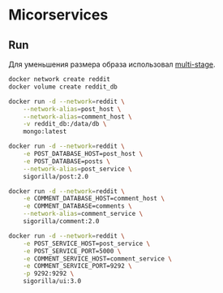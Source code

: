 # Micorservices

## Run

Для уменьшения размера образа использовал [multi-stage](https://docs.docker.com/develop/develop-images/multistage-build/).

```sh
docker network create reddit
docker volume create reddit_db

docker run -d --network=reddit \
    --network-alias=post_host \
    --network-alias=comment_host \
    -v reddit_db:/data/db \
    mongo:latest

docker run -d --network=reddit \
    -e POST_DATABASE_HOST=post_host \
    -e POST_DATABASE=posts \
    --network-alias=post_service \
    sigorilla/post:2.0

docker run -d --network=reddit \
    -e COMMENT_DATABASE_HOST=comment_host \
    -e COMMENT_DATABASE=comments \
    --network-alias=comment_service \
    sigorilla/comment:2.0

docker run -d --network=reddit \
    -e POST_SERVICE_HOST=post_service \
    -e POST_SERVICE_PORT=5000 \
    -e COMMENT_SERVICE_HOST=comment_service \
    -e COMMENT_SERVICE_PORT=9292 \
    -p 9292:9292 \
    sigorilla/ui:3.0
```
